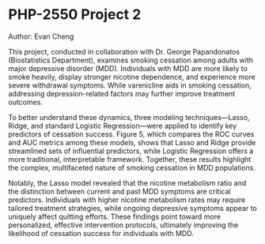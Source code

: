 # PHP-2550 Project 2

Author: Evan Cheng

This project, conducted in collaboration with Dr. George Papandonatos (Biostatistics Department), examines smoking cessation among adults with major depressive disorder (MDD). Individuals with MDD are more likely to smoke heavily, display stronger nicotine dependence, and experience more severe withdrawal symptoms. While varenicline aids in smoking cessation, addressing depression-related factors may further improve treatment outcomes.

To better understand these dynamics, three modeling techniques—Lasso, Ridge, and standard Logistic Regression—were applied to identify key predictors of cessation success. Figure 5, which compares the ROC curves and AUC metrics among these models, shows that Lasso and Ridge provide streamlined sets of influential predictors, while Logistic Regression offers a more traditional, interpretable framework. Together, these results highlight the complex, multifaceted nature of smoking cessation in MDD populations.

Notably, the Lasso model revealed that the nicotine metabolism ratio and the distinction between current and past MDD symptoms are critical predictors. Individuals with higher nicotine metabolism rates may require tailored treatment strategies, while ongoing depressive symptoms appear to uniquely affect quitting efforts. These findings point toward more personalized, effective intervention protocols, ultimately improving the likelihood of cessation success for individuals with MDD.